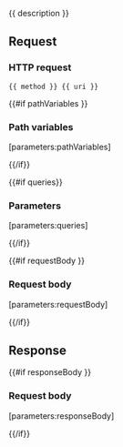 {{ description }}

## Request

### HTTP request
```
{{ method }} {{ uri }}
```

{{#if pathVariables }}

### Path variables
[parameters:pathVariables]

{{/if}}

{{#if queries}}

### Parameters
[parameters:queries]

{{/if}}

{{#if requestBody }}

### Request body
[parameters:requestBody]

{{/if}}

## Response

{{#if responseBody }}

### Request body
[parameters:responseBody]

{{/if}}